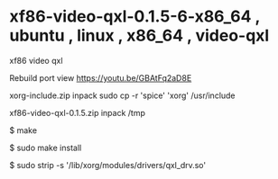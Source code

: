 # xf86-video-qxl-0.1.5-6-x86_64 , ubuntu , linux , x86_64 , video-qxl
xf86 video qxl

Rebuild port view https://youtu.be/GBAtFq2aD8E

xorg-include.zip inpack sudo cp -r  'spice' 'xorg' /usr/include

xf86-video-qxl-0.1.5.zip inpack /tmp

$ make

$ sudo make install

$  sudo strip -s '/lib/xorg/modules/drivers/qxl_drv.so'
